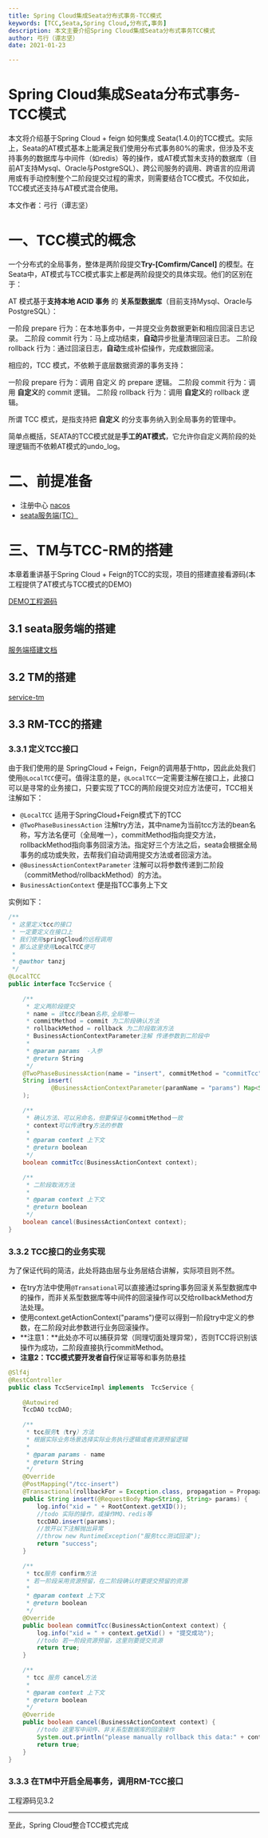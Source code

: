 ```yaml
---
title: Spring Cloud集成Seata分布式事务-TCC模式
keywords: [TCC,Seata,Spring Cloud,分布式,事务]
description: 本文主要介绍Spring Cloud集成Seata分布式事务TCC模式
author: 弓行（谭志坚）
date: 2021-01-23

---
```


# Spring Cloud集成Seata分布式事务-TCC模式

本文将介绍基于Spring Cloud + feign 如何集成 Seata(1.4.0)的TCC模式。实际上，Seata的AT模式基本上能满足我们使用分布式事务80%的需求，但涉及不支持事务的数据库与中间件（如redis）等的操作，或AT模式暂未支持的数据库（目前AT支持Mysql、Oracle与PostgreSQL）、跨公司服务的调用、跨语言的应用调用或有手动控制整个二阶段提交过程的需求，则需要结合TCC模式。不仅如此，TCC模式还支持与AT模式混合使用。

本文作者：弓行（谭志坚）

# 一、TCC模式的概念

一个分布式的全局事务，整体是两阶段提交**Try-[Comfirm/Cancel]** 的模型。在Seata中，AT模式与TCC模式事实上都是两阶段提交的具体实现。他们的区别在于：

AT 模式基于**支持本地 ACID 事务** 的 **关系型数据库**（目前支持Mysql、Oracle与PostgreSQL）：

一阶段 prepare 行为：在本地事务中，一并提交业务数据更新和相应回滚日志记录。
二阶段 commit 行为：马上成功结束，**自动**异步批量清理回滚日志。
二阶段 rollback 行为：通过回滚日志，**自动**生成补偿操作，完成数据回滚。

相应的，TCC 模式，不依赖于底层数据资源的事务支持：

一阶段 prepare 行为：调用 自定义 的 prepare 逻辑。
二阶段 commit 行为：调用 **自定义**的 commit 逻辑。
二阶段 rollback 行为：调用 **自定义**的 rollback 逻辑。

所谓 TCC 模式，是指支持把 **自定义** 的分支事务纳入到全局事务的管理中。

简单点概括，SEATA的TCC模式就是**手工的AT模式**，它允许你自定义两阶段的处理逻辑而不依赖AT模式的undo_log。

# 二、前提准备

- 注册中心 [nacos](https://nacos.io/zh-cn/ "nacos") 
- [seata服务端(TC）](http://seata.io/zh-cn/docs/ops/deploy-guide-beginner.html "seata服务端(TC）")


# 三、TM与TCC-RM的搭建

本章着重讲基于Spring Cloud + Feign的TCC的实现，项目的搭建直接看源码(本工程提供了AT模式与TCC模式的DEMO)

[DEMO工程源码](https://github.com/tanzzj/springcloud-seata-feign "服务端搭建文档")

## 3.1 seata服务端的搭建

[服务端搭建文档](http://seata.io/zh-cn/docs/ops/deploy-guide-beginner.html "服务端搭建文档")

## 3.2 TM的搭建

[service-tm](https://github.com/tanzzj/springcloud-seata-feign/tree/master/service-tm)

## 3.3 RM-TCC的搭建

### 3.3.1 定义TCC接口

由于我们使用的是 SpringCloud + Feign，Feign的调用基于http，因此此处我们使用`@LocalTCC`便可。值得注意的是，`@LocalTCC`一定需要注解在接口上，此接口可以是寻常的业务接口，只要实现了TCC的两阶段提交对应方法便可，TCC相关注解如下：

-  `@LocalTCC` 适用于SpringCloud+Feign模式下的TCC
-  `@TwoPhaseBusinessAction` 注解try方法，其中name为当前tcc方法的bean名称，写方法名便可（全局唯一），commitMethod指向提交方法，rollbackMethod指向事务回滚方法。指定好三个方法之后，seata会根据全局事务的成功或失败，去帮我们自动调用提交方法或者回滚方法。
-  `@BusinessActionContextParameter` 注解可以将参数传递到二阶段（commitMethod/rollbackMethod）的方法。
-  `BusinessActionContext` 便是指TCC事务上下文

实例如下：

```java
/**
 * 这里定义tcc的接口
 * 一定要定义在接口上
 * 我们使用springCloud的远程调用
 * 那么这里使用LocalTCC便可
 *
 * @author tanzj
 */
@LocalTCC
public interface TccService {
 
    /**
     * 定义两阶段提交
     * name = 该tcc的bean名称,全局唯一
     * commitMethod = commit 为二阶段确认方法
     * rollbackMethod = rollback 为二阶段取消方法
     * BusinessActionContextParameter注解 传递参数到二阶段中
     *
     * @param params  -入参
     * @return String
     */
    @TwoPhaseBusinessAction(name = "insert", commitMethod = "commitTcc", rollbackMethod = "cancel")
    String insert(
            @BusinessActionContextParameter(paramName = "params") Map<String, String> params
    );
 
    /**
     * 确认方法、可以另命名，但要保证与commitMethod一致
     * context可以传递try方法的参数
     *
     * @param context 上下文
     * @return boolean
     */
    boolean commitTcc(BusinessActionContext context);
 
    /**
     * 二阶段取消方法
     *
     * @param context 上下文
     * @return boolean
     */
    boolean cancel(BusinessActionContext context);
}
```

### 3.3.2 TCC接口的业务实现

为了保证代码的简洁，此处将路由层与业务层结合讲解，实际项目则不然。

- 在try方法中使用`@Transational`可以直接通过spring事务回滚关系型数据库中的操作，而非关系型数据库等中间件的回滚操作可以交给rollbackMethod方法处理。
- 使用context.getActionContext("params")便可以得到一阶段try中定义的参数，在二阶段对此参数进行业务回滚操作。
- **注意1：**此处亦不可以捕获异常（同理切面处理异常），否则TCC将识别该操作为成功，二阶段直接执行commitMethod。
- **注意2：**TCC模式要**开发者自行**保证幂等和事务防悬挂

```java
@Slf4j
@RestController
public class TccServiceImpl implements  TccService {
 
    @Autowired
    TccDAO tccDAO;
 
    /**
     * tcc服务t（try）方法
     * 根据实际业务场景选择实际业务执行逻辑或者资源预留逻辑
     *
     * @param params - name
     * @return String
     */
    @Override
    @PostMapping("/tcc-insert")
    @Transactional(rollbackFor = Exception.class, propagation = Propagation.REQUIRED)
    public String insert(@RequestBody Map<String, String> params) {
        log.info("xid = " + RootContext.getXID());
        //todo 实际的操作，或操作MQ、redis等
        tccDAO.insert(params);
        //放开以下注解抛出异常
        //throw new RuntimeException("服务tcc测试回滚");
        return "success";
    }
 
    /**
     * tcc服务 confirm方法
     * 若一阶段采用资源预留，在二阶段确认时要提交预留的资源
     *
     * @param context 上下文
     * @return boolean
     */
    @Override
    public boolean commitTcc(BusinessActionContext context) {
        log.info("xid = " + context.getXid() + "提交成功");
        //todo 若一阶段资源预留，这里则要提交资源
        return true;
    }
 
    /**
     * tcc 服务 cancel方法
     *
     * @param context 上下文
     * @return boolean
     */
    @Override
    public boolean cancel(BusinessActionContext context) {
        //todo 这里写中间件、非关系型数据库的回滚操作
        System.out.println("please manually rollback this data:" + context.getActionContext("params"));
        return true;
    }
}
```

### 3.3.3 在TM中开启全局事务，调用RM-TCC接口

工程源码见3.2

---
至此，Spring Cloud整合TCC模式完成

